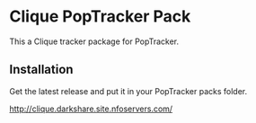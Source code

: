 # Clique PopTracker Pack

This a Clique tracker package for PopTracker.

## Installation

Get the latest release and put it in your PopTracker packs folder.

http://clique.darkshare.site.nfoservers.com/
